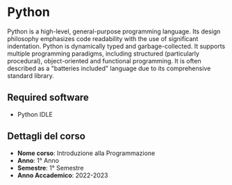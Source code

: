 # Python
Python is a high-level, general-purpose programming language. Its design philosophy emphasizes code readability with the use of significant indentation. Python is dynamically typed and garbage-collected. It supports multiple programming paradigms, including structured (particularly procedural), object-oriented and functional programming. It is often described as a "batteries included" language due to its comprehensive standard library.

## Required software
* Python IDLE

## Dettagli del corso
- **Nome corso**: Introduzione alla Programmazione
- **Anno**: 1° Anno
- **Semestre**: 1° Semestre
- **Anno Accademico**: 2022-2023
